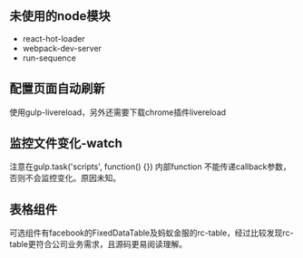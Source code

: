 ## 未使用的node模块
* react-hot-loader
* webpack-dev-server
* run-sequence

## 配置页面自动刷新
使用gulp-livereload，另外还需要下载chrome插件livereload

## 监控文件变化-watch
注意在gulp.task('scripts', function() {}) 内部function 不能传递callback参数，否则不会监控变化。原因未知。

## 表格组件
可选组件有facebook的FixedDataTable及蚂蚁金服的rc-table，经过比较发现rc-table更符合公司业务需求，且源码更易阅读理解。